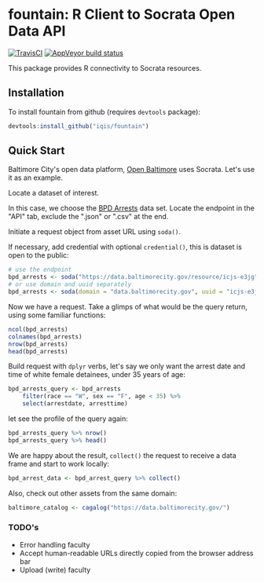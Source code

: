 # fountain: R Client to Socrata Open Data API

[![TravisCI](https://travis-ci.org/iqis/fountain.svg?branch=master)](https://travis-ci.org/iqis/fountain)
[![AppVeyor build status](https://ci.appveyor.com/api/projects/status/github/iqis/fountain?branch=master&svg=true)](https://ci.appveyor.com/project/iqis/fountain)

This package provides R connectivity to Socrata resources. 

## Installation

To install fountain from github (requires `devtools` package):

```R
devtools:install_github("iqis/fountain")
```
## Quick Start

Baltimore City's open data platform, [Open Baltimore](https://data.baltimorecity.gov/) uses Socrata. Let's use it as an example.

Locate a dataset of interest.

In this case, we choose the [BPD Arrests](https://data.baltimorecity.gov/Public-Safety/BPD-Arrests/3i3v-ibrt) data set. Locate the endpoint in the "API" tab, exclude the ".json" or ".csv" at the end.

Initiate a request object from asset URL using `soda()`.

If necessary, add credential with optional `credential()`, this is dataset is open to the public: 

```R
# use the endpoint
bpd_arrests <- soda("https://data.baltimorecity.gov/resource/icjs-e3jg")
# or use domain and uuid separately
bpd_arrests <- soda(domain = "data.baltimorecity.gov", uuid = "icjs-e3jg")
```
Now we have a request.
Take a glimps of what would be the query return, using some familiar functions:

```R
ncol(bpd_arrests)
colnames(bpd_arrests)
nrow(bpd_arrests)
head(bpd_arrests)
```

Build request with `dplyr` verbs, let's say we only want the arrest date and time of white female detainees, under 35 years of age:

```R
bpd_arrests_query <- bpd_arrests
    filter(race == "W", sex == "F", age < 35) %>% 
    select(arrestdate, arresttime)
```

let see the profile of the query again:

```R
bpd_arrests_query %>% nrow()
bpd_arrests_query %>% head()
```

We are happy about the result, `collect()` the request to receive a data frame and start to work locally:

```R
bpd_arrest_data <- bpd_arrest_query %>% collect()
```

Also, check out other assets from the same domain:

```R
baltimore_catalog <- cagalog("https://data.baltimorecity.gov/")

```
### TODO's

* Error handling faculty
* Accept human-readable URLs directly copied from the browser address bar
* Upload (write) faculty

